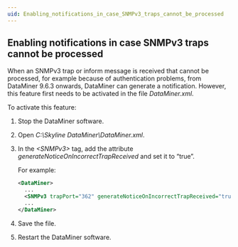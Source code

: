 ```yaml
---
uid: Enabling_notifications_in_case_SNMPv3_traps_cannot_be_processed
---
```


## Enabling notifications in case SNMPv3 traps cannot be processed

When an SNMPv3 trap or inform message is received that cannot be processed, for example because of authentication problems, from DataMiner 9.6.3 onwards, DataMiner can generate a notification. However, this feature first needs to be activated in the file *DataMiner.xml*.

To activate this feature:

1. Stop the DataMiner software.

2. Open *C:\\Skyline DataMiner\\DataMiner.xml*.

3. In the *\<SNMPv3>* tag, add the attribute *generateNoticeOnIncorrectTrapReceived* and set it to “true”.

    For example:

    ```xml
    <DataMiner>
      ...
      <SNMPv3 trapPort="362" generateNoticeOnIncorrectTrapReceived="true" />
      ...
    </DataMiner>
    ```

4. Save the file.

5. Restart the DataMiner software.
